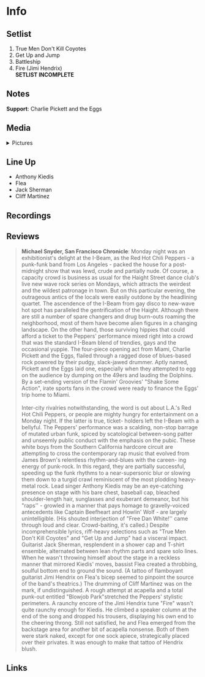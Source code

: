 # Info

## Setlist

1. True Men Don't Kill Coyotes
2. Get Up and Jump
3. Battleship
4. Fire (Jimi Hendrix)
<br>**SETLIST INCOMPLETE**

## Notes

**Support**: Charlie Pickett and the Eggs

## Media 

<details>
  <summary>Pictures</summary>
  <img alt="Flyer" title="Flyer" src="19850107f.jpg" height="200" />
  <img alt="Clipping" title="Clipping" src="19850107a.jpg" height="200" />  
</details>

## Line Up

* Anthony Kiedis
* Flea
* Jack Sherman
* Cliff Martinez

## Recordings

## Reviews

> **Michael Snyder, San Francisco Chronicle**:
Monday night was an exhibitionist's delight at the I-Beam, as the Red Hot Chili Peppers - a punk-funk band from Los Angeles - packed the house for a post-midnight show that was lewd, crude and partially nude. Of course, a capacity crowd is business as usual for the Haight Street dance club's live new wave rock series on Mondays, which attracts the weirdest and the wildest patronage in town. But on this particular evening, the outrageous antics of the locals were easily outdone by the headlining quartet.
The ascendence of the I-Beam from gay disco to new-wave hot spot has paralleled the gentrification of the Haight. Although there are still a number of spare changers and drug burn-outs roaming the neighborhood, most of them have become alien figures in a changing landscape. On the other hand, those surviving hippies that could afford a ticket to the Peppers' performance mixed right into a crowd that was the standard I-Beam blend of trendies, gays and the occasional yuppie.
The four-piece opening act from Miami, Charlie Pickett and the Eggs, flailed through a ragged dose of blues-based rock powered by their pudgy, slack-jawed drummer. Aptly named, Pickett and the Eggs laid one, especially when they attempted to egg on the audience by dumping on the 49ers and lauding the Dolphins. By a set-ending version of the Flamin' Groovies' "Shake Some Action", irate sports fans in the crowd were ready to finance the Eggs' trip home to Miami.
<br><br>Inter-city rivalries notwithstanding, the word is out about L.A.'s Red Hot Chili Peppers, or people are mighty hungry for entertainment on a Monday night. If the latter is true, ticket- holders left the I-Beam with a bellyful. The Peppers' performance was a scalding, non-stop barrage of mutated urban funk, spiced by scatological between-song patter and unseemly public conduct with the emphasis on the pubic.
These white boys from the Southern California hardcore circuit are attempting to cross the contemporary rap music that evolved from James Brown's relentless rhythm-and-blues with the careen- ing energy of punk-rock. In this regard, they are partially successful, speeding up the funk rhythms to a near-supersonic blur or slowing them down to a turgid crawl reminiscent of the most plodding heavy-metal rock.
Lead singer Anthony Kiedis may be an eye-catching presence on stage with his bare chest, baseball cap, bleached shoulder-length hair, sunglasses and exuberant demeanor, but his "raps'' - growled in a manner that pays homage to gravelly-voiced antecedents like Captain Beefheart and Howlin' Wolf - are largely unintelligible. (His shouted interjection of "Free Dan White!'' came through loud and clear. Crowd-baiting, it's called.)
Despite incomprehensible lyrics, riff-heavy selections such as "True Men Don't Kill Coyotes" and "Get Up and Jump" had a visceral impact. Guitarist Jack Sherman, resplendent in a shower cap and T-shirt ensemble, alternated between lean rhythm parts and spare solo lines.
When he wasn't throwing himself about the stage in a reckless manner that mirrored Kiedis' moves, bassist Flea created a throbbing, soulful bottom end to ground the sound. (A tattoo of flamboyant guitarist Jimi Hendrix on Flea's bicep seemed to pinpoint the source of the band's theatrics.) The drumming of Cliff Martinez was on the mark, if undistinguished.
A rough attempt at acapella and a total punk-out entitled "Blowjob Park"stretched the Peppers' stylistic perimeters. A raunchy encore of the Jimi Hendrix tune "Fire" wasn't quite raunchy enough for Kiedis. He climbed a speaker column at the end of the song and dropped his trousers, displaying his own end to the cheering throng.
Still not satisfied, he and Flea emerged from the backstage area for another bit of acapella nonsense. Both of them were stark naked, except for one sock apiece, strategically placed over their privates.
It was enough to make that tattoo of Hendrix blush.

## Links